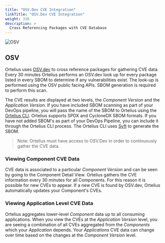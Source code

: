 ```yaml
---
title: "OSV.Dev CVE Integration"
linkTitle: "OSV.Dev CVE Integration"
weight: 316
description: >
  Cross Referencing Packages with CVE Database
---
```



![OSV](/guides/userguide/images/osvdev.jpg)

## OSV

Ortelius uses [OSV.dev](https://osv.dev/) to cross reference packages for gathering CVE data. Every 30 minutes Ortelius performs an OSV.dev look up for every package listed in every SBOM to determine if any vulnerabilities exist. The look-up is performed using the OSV public facing APIs. SBOM generation is required to perform this scan.

The CVE results are displayed at two levels, the _Component Version_ and the _Application Version_. If you have included SBOM scanning as part of your DevOps pipeline, you will pass the name of the SBOM to Ortelius using the [Ortelius CLI](/guides/userguide/integrations/ci-cd_integrations/). Ortelius supports SPDX and CycloneDX SBOM formats. If you have not added SBOM's as part of your DevOps Pipeline, you can include it through the Ortelius CLI process. The Ortelius CLI uses [Syft](/guides/userguide/integrations/spdx-cyclonedx-syft/) to generate the SBOM.

> Note: Ortelius must have access to OSV.Dev in order to continuously gather the CVE data.

### Viewing Component CVE Data

CVE data is associated to a particular _Component Version_ and can be seen by going to the Component Detail View. Ortelius gathers the CVE information every 30 minutes for all Components. For this reason it is possible for new CVEs to appear. If a new CVE is found by OSV.dev, Ortelius automatically updates your Component's CVEs.

### Viewing Application Level CVE Data

Ortelius aggregates lower-level _Component_ data up to all consuming applications. When you view the CVEs at the _Application Version_ level, you are seeing a combination of all CVEs aggregated from the _Components_ which your _Application_ depends. Your _Applications_ CVE data can change over time based on the changes at the _Component Version_ level.
